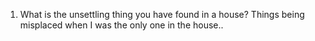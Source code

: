 1) What is the unsettling thing you have found in a house?
Things being misplaced when I was the only one in the house..